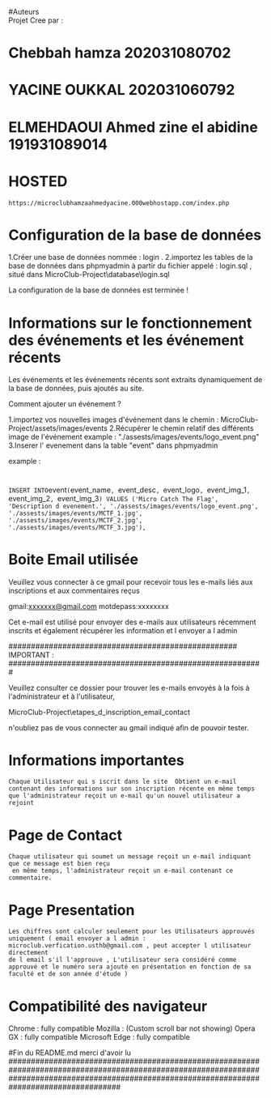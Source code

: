 
#Auteurs                                       
Projet Cree par : 

#           Chebbah hamza 202031080702
#           YACINE OUKKAL  202031060792
#  ELMEHDAOUI Ahmed zine el abidine 191931089014

# HOSTED
`https://microclubhamzaahmedyacine.000webhostapp.com/index.php`

# Configuration de la base de données

1.Créer une base de données nommée : login .
2.importez les tables de la base de données dans phpmyadmin à partir du fichier appelé : login.sql , situé dans MicroClub-Project\database\login.sql

La configuration de la base de données est terminée !


# Informations  sur le fonctionnement des événements et les événement récents

Les événements et les événements récents sont extraits dynamiquement de la base de données, puis ajoutés au site. 

Comment ajouter un événement ?

1.importez vos nouvelles images d'événement dans le chemin : MicroClub-Project/assets/images/events
2.Récupérer le chemin relatif des différents image de l'événement example : "./assests/images/events/logo_event.png"
3.Inserer l' evenement dans la table "event" dans phpmyadmin

example :
#
`
INSERT INTO `event` ( `event_name`, `event_desc`, `event_logo`, `event_img_1`, `event_img_2`, `event_img_3`) VALUES
('Micro Catch The Flag', 'Description d evenement.', './assests/images/events/logo_event.png', './assests/images/events/MCTF_1.jpg', './assests/images/events/MCTF_2.jpg', './assests/images/events/MCTF_3.jpg'),
`

# Boite Email utilisée


Veuillez vous connecter à ce gmail pour recevoir tous les e-mails liés aux inscriptions et aux commentaires reçus

gmail:xxxxxxx@gmail.com
motdepass:xxxxxxxx

Cet e-mail est utilisé pour envoyer des e-mails aux utilisateurs récemment inscrits  et également récupérer les information et l envoyer a l admin

################################################### IMPORTANT : #########################################################

Veuillez consulter ce dossier pour trouver les e-mails envoyés à la fois à l'administrateur et à l'utilisateur,

MicroClub-Project\etapes_d_inscription_email_contact

n'oubliez pas de vous connecter au gmail indiqué afin de pouvoir  tester.

# Informations importantes

    Chaque Utilisateur qui s iscrit dans le site  Obtient un e-mail contenant des informations sur son inscription récente en même temps que l'administrateur reçoit un e-mail qu'un nouvel utilisateur a rejoint

# Page de Contact 

    Chaque utilisateur qui soumet un message reçoit un e-mail indiquant que ce message est bien reçu 
     en même temps, l'administrateur reçoit un e-mail contenant ce commentaire.

# Page Presentation

    Les chiffres sont calculer seulement pour les Utilisateurs approuvés uniquement ( email envoyer a l admin : microclub.verfication.usthb@gmail.com , peut accepter l utilisateur directement
    de l email s'il l'approuve , L'utilisateur sera considéré comme approuvé et le numéro sera ajouté en présentation en fonction de sa faculté et de son année d'étude )

# Compatibilité des navigateur

Chrome : fully compatible
Mozilla : (Custom scroll bar not showing)
Opera GX : fully compatible
Microsoft Edge : fully compatible


#Fin du README.md merci d'avoir lu
#################################################################################################################################################################################################



